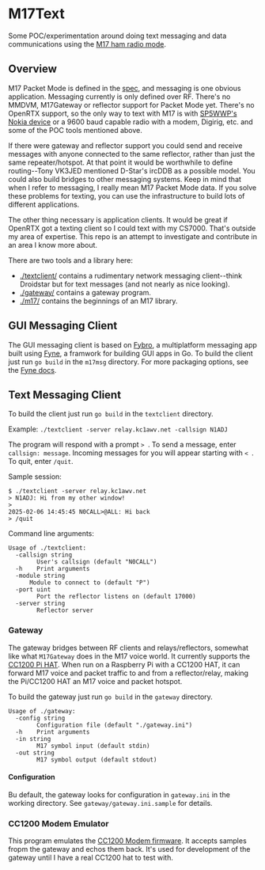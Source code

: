 # M17Text

Some POC/experimentation around doing text messaging and data communications using the [M17 ham radio mode](https://m17foundation.org/).

## Overview

M17 Packet Mode is defined in the [spec](https://spec.m17project.org), and messaging is one obvious application. Messaging currently is only defined over RF. There's no MMDVM, M17Gateway or reflector support for Packet Mode yet. There's no OpenRTX support, so the only way to text with M17 is with [SP5WWP's Nokia device](https://github.com/M17-Project/M17_3310-fw) or a 9600 baud capable radio with a modem, Digirig, etc. and some of the POC tools mentioned above.

If there were gateway and reflector support you could send and receive messages with anyone connected to the same reflector, rather than just the same repeater/hotspot. At that point it would be worthwhile to define routing--Tony VK3JED mentioned D-Star's ircDDB as a possible model. You could also build bridges to other messaging systems. Keep in mind that when I refer to messaging, I really mean M17 Packet Mode data. If you solve these problems for texting, you can use the infrastructure to build lots of different applications. 

The other thing necessary is application clients. It would be great if OpenRTX got a texting client so I could text with my CS7000. That's outside my area of expertise. This repo is an attempt to investigate and contribute in an area I know more about.

There are two tools and a library here:

* [./textclient/](./textclient/) contains a rudimentary network messaging client--think Droidstar but for text messages (and not nearly as nice looking).
* [./gateway/](./gateway/) contains a gateway program. 
* [./m17/](./m17/) contains the beginnings of an M17 library.

## GUI Messaging Client

The GUI messaging client is based on [Fybro](https://github.com/andydotxyz/fybro), a multiplatform messaging app built using [Fyne](https://fyne.io/), a framwork for building GUI apps in Go. To build the client just run `go build` in the `m17msg` directory. For more packaging options, see the [Fyne docs](https://docs.fyne.io/started/packaging).


## Text Messaging Client

To build the client just run `go build` in the `textclient` directory. 

Example: `./textclient -server relay.kc1awv.net -callsign N1ADJ`

The program will respond with a prompt `> `. To send a message, enter `callsign: message`. Incoming messages for you will appear starting with `< `. To quit, enter `/quit`.

Sample session:
```
$ ./textclient -server relay.kc1awv.net
> N1ADJ: Hi from my other window!
>
2025-02-06 14:45:45 N0CALL>@ALL: Hi back
> /quit
```

Command line arguments:
```
Usage of ./textclient:
  -callsign string
    	User's callsign (default "N0CALL")
  -h	Print arguments
  -module string
      Module to connect to (default "P")
  -port uint
    	Port the reflector listens on (default 17000)
  -server string
    	Reflector server
```

### Gateway

The gateway bridges between RF clients and relays/reflectors, somewhat like what `M17Gateway` does in the M17 voice world. It currently supports the [CC1200 Pi HAT](https://github.com/M17-Project/CC1200_HAT-hw). When run on a Raspberry Pi with a CC1200 HAT, it can forward M17 voice and packet traffic to and from a reflector/relay, making the Pi/CC1200 HAT an M17 voice and packet hotspot. 

To build the gateway just run `go build` in the `gateway` directory. 

<!--
It can also accept a stream of float samples (as generated by [m17-packet-encode -f](https://github.com/M17-Project/M17_Implementations/tree/main/SP5WWP/m17-packet)) and forward that on to a relay/reflector. It also does the reverse, receiving messages from a relay/reflector and encoding them as M17 samples suitable for a client like `m17-packet-decode`.

Example: `./gateway -debug -server relay.kc1awv.net <testdata/message.flt`

If you have an instance of `textclient` connected to the same relay with callsign `AB1CDE`, a message should appear in that client.

Or in the other direction, `./gateway -debug -server relay.kc1awv.net | ./m17-packet-decode` will use `m17-packet-decode` to display messages received from the reflector.

It can also do both encoding and decoding at the same time.
-->

```
Usage of ./gateway:
  -config string
    	Configuration file (default "./gateway.ini")
  -h	Print arguments
  -in string
    	M17 symbol input (default stdin)
  -out string
    	M17 symbol output (default stdout)
```

#### Configuration

Bu default, the gateway looks for configuration in `gateway.ini` in the working directory. See `gateway/gateway.ini.sample` for details.

### CC1200 Modem Emulator

This program emulates the [CC1200 Modem firmware](https://github.com/M17-Project/CC1200_HAT-fw). It accepts samples fropm the gateway and echos them back. It's used for development of the gateway until I have a real CC1200 hat to test with.

